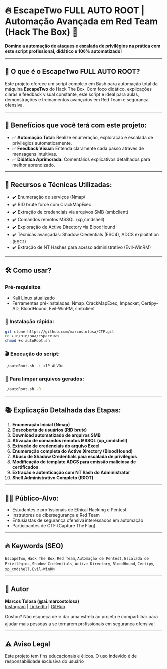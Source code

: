 # 🔥 EscapeTwo FULL AUTO ROOT | Automação Avançada em Red Team (Hack The Box) 🚩

**Domine a automação de ataques e escalada de privilégios na prática com este script profissional, didático e 100% automatizado!**

---

## 🎯 O que é o EscapeTwo FULL AUTO ROOT?

Este projeto oferece um script completo em Bash para automação total da máquina **EscapeTwo** do Hack The Box. Com foco didático, explicações claras e feedback visual constante, este script é ideal para aulas, demonstrações e treinamentos avançados em Red Team e segurança ofensiva.

---

## 🚀 Benefícios que você terá com este projeto:

- ✅ **Automação Total:** Realize enumeração, exploração e escalada de privilégios automaticamente.
- ✅ **Feedback Visual:** Entenda claramente cada passo através de mensagens intuitivas.
- ✅ **Didática Aprimorada:** Comentários explicativos detalhados para melhor aprendizado.

---

## 🔧 Recursos e Técnicas Utilizadas:

- ✔️ Enumeração de serviços (Nmap)
- ✔️ RID brute force com CrackMapExec
- ✔️ Extração de credenciais via arquivos SMB (smbclient)
- ✔️ Comandos remotos MSSQL (xp_cmdshell)
- ✔️ Exploração de Active Directory via BloodHound
- ✔️ Técnicas avançadas: Shadow Credentials (ESC4), ADCS exploitation (ESC1)
- ✔️ Extração de NT Hashes para acesso administrativo (Evil-WinRM)

---

## 🛠️ Como usar?

### Pré-requisitos
- Kali Linux atualizado
- Ferramentas pré-instaladas: Nmap, CrackMapExec, Impacket, Certipy-AD, BloodHound, Evil-WinRM, smbclient

### 📌 Instalação rápida:
```bash
git clone https://github.com/marcostolosa/CTF.git
cd CTF/HTB/BOX/EspaceTwo
chmod +x autoRoot.sh
```

### 🎬 Execução do script:
```bash
./autoRoot.sh -i <IP_ALVO>
```

### 🔄 Para limpar arquivos gerados:
```bash
./autoRoot.sh -R
```

---

## 📚 Explicação Detalhada das Etapas:

1. **Enumeração Inicial (Nmap)**
2. **Descoberta de usuários (RID brute)**
3. **Download automatizado de arquivos SMB**
4. **Ativação de comandos remotos MSSQL (xp_cmdshell)**
5. **Extração de credenciais do arquivo Excel**
6. **Enumeração completa do Active Directory (BloodHound)**
7. **Abuso de Shadow Credentials para escalada de privilégios**
8. **Modificação do template ADCS para emissão maliciosa de certificados**
9. **Extração e autenticação com NT Hash do Administrator**
10. **Shell Administrativo Completo (ROOT)**

---

## 🧑‍💻 Público-Alvo:

- Estudantes e profissionais de Ethical Hacking e Pentest
- Instrutores de cibersegurança e Red Team
- Entusiastas de segurança ofensiva interessados em automação
- Participantes de CTF (Capture The Flag)

---

## 🔥 Keywords (SEO)

`EscapeTwo`, `Hack The Box`, `Red Team`, `Automação de Pentest`, `Escalada de Privilégios`, `Shadow Credentials`, `Active Directory`, `BloodHound`, `Certipy`, `xp_cmdshell`, `Evil-WinRM`

---

## 🌟 Autor

**Marcos Tolosa (@ai.marcostolosa)**  
[Instagram](https://instagram.com/ai.marcostolosa) | [LinkedIn](https://www.linkedin.com/in/marcos-tolosa/) | [GitHub](https://github.com/marcostolosa)

Gostou? Não esqueça de ⭐ dar uma estrela ao projeto e compartilhar para ajudar mais pessoas a se tornarem profissionais em segurança ofensiva!

---

## ⚠️ Aviso Legal
Este projeto tem fins educacionais e éticos. O uso indevido é de responsabilidade exclusiva do usuário.

